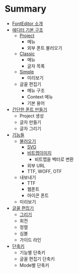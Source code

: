 # Summary

* [FontEditor 소개](README.md)
* [에디터 기본 구조](chapter1.md)
  * [Project](chapter1/project.md)
    * 메뉴
    * 외부 폰트 불러오기
  * [Classic](chapter1/classic.md)
    * 메뉴
    * 글자 목록
  * [Simple](chapter1/simple.md)
    * 미리보기
  * 글꼴 편집기
    * 메뉴 구조
    * Context 메뉴
    * 기본 용어
* [간단한 폰트 만들기](d3f0-d2b8-b9cc-b4e4-ae30.md)
  * Project 생성
  * 글자 만들기
  * 글자 그리기
* [기능들](ae30-b2a5-b4e4.md)
  * [불러오기](ae30-b2a5-b4e4/bd88-b7ec-c624-ae30.md)
    * [SVG](ae30-b2a5-b4e4/bd88-b7ec-c624-ae30/svg-bd88-b7ec-c624-ae30.md)
    * [비트맵이미지](ae30-b2a5-b4e4/bd88-b7ec-c624-ae30/c774-bbf8-c9c0.md)
      * 비트맵을 벡터로 변환
    * 외부 URL
    * TTF, WOFF, OTF
  * 내보내기
    * TTF
    * 웹폰트
    * 아이콘 폰트
  * 미리보기
* [글꼴 편집기 ](outline-adf8-b9ac-ae30-d234.md)
  * [그리기](outline-adf8-b9ac-ae30-d234/outline-adf8-b9ac-ae30.md)
  * 회전
  * 정렬
  * 심볼
  * 가이드 라인
* [단축키](b2e8-cd95-d0a4.md)
  * 기능별 단축키
  * 글꼴 편집기 단축키
  * Mode별 단축키

